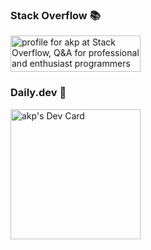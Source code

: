 <!--
**aungKhantPaing/aungKhantPaing** is a ✨ _special_ ✨ repository because its `README.md` (this file) appears on your GitHub profile.

Here are some ideas to get you started:

- 🔭 I’m currently working on ...
- 🌱 I’m currently learning ...
- 👯 I’m looking to collaborate on ...
- 🤔 I’m looking for help with ...
- 💬 Ask me about ...
- 📫 How to reach me: ...
- 😄 Pronouns: ...
- ⚡ Fun fact: ...
-->
### Stack Overflow 📚
<a href="https://stackoverflow.com/users/9397053/akp"><img src="https://stackoverflow.com/users/flair/9397053.png?theme=dark" width="208" height="58" alt="profile for akp at Stack Overflow, Q&amp;A for professional and enthusiast programmers" title="profile for akp at Stack Overflow, Q&amp;A for professional and enthusiast programmers"></a>


### Daily.dev 📰
<a href="https://app.daily.dev/akp"><img src="https://api.daily.dev/devcards/24d989258d95479695bdec6ccb78b7b6.png?r=r25" width="208" alt="akp's Dev Card"/></a>
